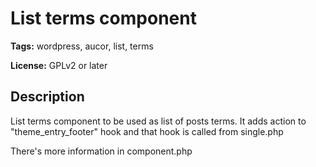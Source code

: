 # List terms component

**Tags:** wordpress, aucor, list, terms

**License:** GPLv2 or later

## Description

List terms component to be used as list of posts terms.
It adds action to "theme_entry_footer" hook and that hook is called from single.php

There's more information in component.php
